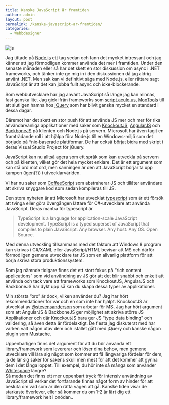```yaml
---
title: Kanske JavaScript är framtiden
author: admin
layout: post
permalink: /kanske-javascript-ar-framtiden/
categories:
  - Webbdesigner
---
```

<img src="http://johniehjelm.me/wp-content/uploads/2013/01/js1-262x300.png" alt="js" class="alignright size-medium wp-image-1255" />

Jag tittade på [Node.js][1] ett tag sedan och fann det mycket intressant och jag känner att jag förmodligen kommer använda det mer i framtiden. Under den senaste månaden eller så har det skett en stor diskussion om async i .NET frameworks, och tänker inte ge mig in i den diskussionen då jag aldrig använt .NET. Men sak kan vi definitivt säga med Node.js, eller rättare sagt JavaScript är att det kan jobba fullt async och icke-blockerande.

Som webbutvecklare har jag använt JavaScript så länge jag kan minnas, fast ganska lite. Jag gick ifrån frameworks som [script.aculo.us][2], [MooTools][3] till att slutligen hamna hos [jQuery][4] som har blivit ganska mycket en standard i dessa dagar.

Däremot har det skett en stor push för att använda JS mer och mer för rika användarvänliga applikationer med saker som [KnockoutJS][5], [AngularJS][6] och [BackboneJS][7] på klienten och Node.js på servern. Microsoft har även tagit en framträdande roll i att hjälpa föra Node.js till en Windows-miljö som det började på *nix-baserade plattformar. De har också börjat bidra med skript i deras Visual Studio Project för jQuery.

JavaScript kan nu alltså agera som ett språk som kan utveckla på servern och på klienten, vilket gör det hela mycket enklare. Det är ett argument som kan stå ord mot ord, men sanningen är den att JavaScript börjar ta upp kampen (igen(?)) i utvecklarvärlden.

Vi har nu saker som [CoffeeScript][8] som abstraherar JS och tillåter användare att skriva snyggare kod som sedan kompileras till JS.

Den stora nyheten är att Microsoft har utvecklat [typescript][9] som är ett försök att tvinga eller göra övergången lättare för C#-utvecklare att använda JavaScript. Deras mantra för typescript är

<blockquote class="pull-quote alignleft">
  <p>
    TypeScript is a language for application-scale JavaScript development. TypeScript is a typed superset of JavaScript that compiles to plain JavaScript. Any browser. Any host. Any OS. Open Source.
  </p>
</blockquote>

Med denna utveckling tillsammans med det faktum att Windows 8 program kan skrivas i C#/XAML eller JavaScript/HTML bevisar att MS och därför förmodligen gemene utvecklare tar JS som en allvarlig plattform för att börja skriva stora produktionssystem.

Som jag nämnde tidigare finns det ett stort fokus på &#8220;rich content applications&#8221; som vid användning av JS gör att det blir snabbt och enkelt att använda och tack vare att frameworks som KnockoutJS, AngularJS och BackboneJS har dykt upp så kan du skapa dessa typer av applikationer.

Min största &#8220;oro&#8221; är dock, vilken använder du? Jag har hört rekommendationer för var och en som inte har hjälpt. KnockoutJS är utvecklat av [@stevensanderson][10] som arbetar för MS. Jag har hört argument som att AngularJS & BackboneJS ger möjlighet att skriva större JS Applikationer och där KnockoutJS bara ger JS &#8220;type data binding&#8221; och validering, så även detta är fördelaktigt. De flesta jag diskuterat med har varken valt någon utav dem och istället gått med jQuery och kanske någon plugin som [Mustache][11].

Uppenbarligen finns det argument för att du bör använda ett library/framework som levererar och löser dina behov, men gemene utvecklare vill lära sig något som kommer att få långvariga fördelar för dem, ja de lär sig saker för sakens skull men mest för att det kommer att gynna dem i det långa loppet. Till exempel, du hör inte så många som använder [Whitespace][12] längre?  
Så medan det finns ett mer uppenbart tryck för intensiv användning av JavaScript så verkar det fortfarande finnas något form av hinder för att besluta om vad som är den rätta vägen att gå. Kanske tiden visar de starkaste överlever, eller så kommer du om 1-2 år lärt dig ett library/framework helt i onödan..

 [1]: http://nodejs.org
 [2]: http://script.aculo.us
 [3]: http://mootools.net
 [4]: http://jquery.com
 [5]: http://knockoutjs.com
 [6]: http://angularjs.org
 [7]: http://backbonejs.org
 [8]: http://coffeescript.org
 [9]: http://www.typescriptlang.org
 [10]: http://twitter.com/stevensanderson
 [11]: http://mustache.github.com
 [12]: http://compsoc.dur.ac.uk/whitespace/